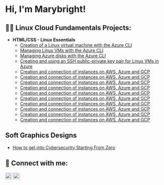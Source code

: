 <h1>Hi, I'm Marybright! 
<h2>👨‍💻 Linux Cloud Fundamentals Projects:</h2>

- <b>HTML/CSS - Linux Essentials</b>
  - [Creation of a Linux virtual machine with the Azure CLI](https://github.com/Marybright007/Week-1-LAB-1)
  - [Managing Linux VMs with the Azure CLI](https://github.com/Marybright007/Week-1-LAB-2)
  - [Managing Azure disks with the Azure CLI](https://github.com/Marybright007/Week-1-LAB-3)
  - [Creating and using an SSH public-private key pair for Linux VMs in Azure](https://github.com/Marybright007/Week-1-LAB-4)
  - [Creation and connection of instances on AWS, Azure and GCP](https://github.com/Marybright007/Week-1-LAB-1)
  - [Creation and connection of instances on AWS, Azure and GCP](https://github.com/Marybright007/Week-1-LAB-1)
  - [Creation and connection of instances on AWS, Azure and GCP](https://github.com/Marybright007/Week-1-LAB-1)
  - [Creation and connection of instances on AWS, Azure and GCP](https://github.com/Marybright007/Week-1-LAB-1)
  - [Creation and connection of instances on AWS, Azure and GCP](https://github.com/Marybright007/Week-1-LAB-1)
  - [Creation and connection of instances on AWS, Azure and GCP](https://github.com/Marybright007/Week-1-LAB-1)
  - [Creation and connection of instances on AWS, Azure and GCP](https://github.com/Marybright007/Week-1-LAB-1)
  - [Creation and connection of instances on AWS, Azure and GCP](https://github.com/Marybright007/Week-1-LAB-1)
  - [Creation and connection of instances on AWS, Azure and GCP](https://github.com/Marybright007/Week-1-LAB-1)
  - [Creation and connection of instances on AWS, Azure and GCP](https://github.com/Marybright007/Week-1-LAB-1)

<h2> Soft Graphics Designs </h2>

- [How to get into Cybersecurity Starting From Zero](https://www.youtube.com/watch?v=a83ASGn_V_s)

<h2> 🤳 Connect with me:</h2>

[<img align="left" alt="JoshMadakor | LinkedIn" width="22px" src="https://cdn.jsdelivr.net/npm/simple-icons@v3/icons/linkedin.svg" />][linkedin]
[<img align="left" alt="JoshMadakor | Instagram" width="22px" src="https://cdn.jsdelivr.net/npm/simple-icons@v3/icons/instagram.svg" />][instagram]

[website]: https://sites.google.com/view/explore-marybright/home 
[instagram]: https://www.instagram.com/may_ree_b/
[linkedin]: https://www.linkedin.com/in/marybright-peter-jimmy
